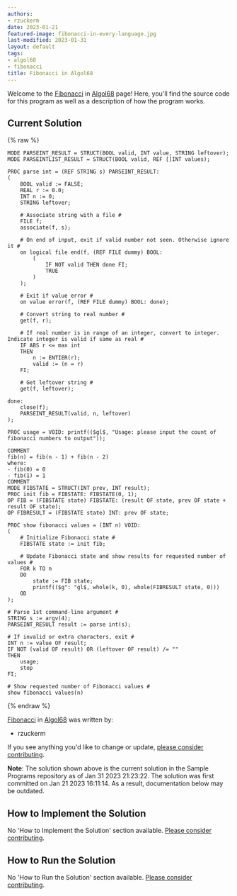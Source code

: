 ```yaml
---
authors:
- rzuckerm
date: 2023-01-21
featured-image: fibonacci-in-every-language.jpg
last-modified: 2023-01-31
layout: default
tags:
- algol68
- fibonacci
title: Fibonacci in Algol68
---
```


Welcome to the [Fibonacci](https://sampleprograms.io/projects/fibonacci) in [Algol68](https://sampleprograms.io/languages/algol68) page! Here, you'll find the source code for this program as well as a description of how the program works.

## Current Solution

{% raw %}

```algol68
MODE PARSEINT_RESULT = STRUCT(BOOL valid, INT value, STRING leftover);
MODE PARSEINTLIST_RESULT = STRUCT(BOOL valid, REF []INT values);

PROC parse int = (REF STRING s) PARSEINT_RESULT:
(
    BOOL valid := FALSE;
    REAL r := 0.0;
    INT n := 0;
    STRING leftover;

    # Associate string with a file #
    FILE f;
    associate(f, s);

    # On end of input, exit if valid number not seen. Otherwise ignore it #
    on logical file end(f, (REF FILE dummy) BOOL:
        (
            IF NOT valid THEN done FI;
            TRUE
        )
    );

    # Exit if value error #
    on value error(f, (REF FILE dummy) BOOL: done);

    # Convert string to real number #
    get(f, r);

    # If real number is in range of an integer, convert to integer. Indicate integer is valid if same as real #
    IF ABS r <= max int
    THEN
        n := ENTIER(r);
        valid := (n = r)
    FI;

    # Get leftover string #
    get(f, leftover);

done:
    close(f);
    PARSEINT_RESULT(valid, n, leftover)
);

PROC usage = VOID: printf(($gl$, "Usage: please input the count of fibonacci numbers to output"));

COMMENT
fib(n) = fib(n - 1) + fib(n - 2)
where:
- fib(0) = 0
- fib(1) = 1
COMMENT
MODE FIBSTATE = STRUCT(INT prev, INT result);
PROC init fib = FIBSTATE: FIBSTATE(0, 1);
OP FIB = (FIBSTATE state) FIBSTATE: (result OF state, prev OF state + result OF state);
OP FIBRESULT = (FIBSTATE state) INT: prev OF state;

PROC show fibonacci values = (INT n) VOID:
(
    # Initialize Fibonacci state #
    FIBSTATE state := init fib;

    # Update Fibonacci state and show results for requested number of values #
    FOR k TO n
    DO
        state := FIB state;
        printf(($g": "gl$, whole(k, 0), whole(FIBRESULT state, 0)))
    OD
);

# Parse 1st command-line argument #
STRING s := argv(4);
PARSEINT_RESULT result := parse int(s);

# If invalid or extra characters, exit #
INT n := value OF result;
IF NOT (valid OF result) OR (leftover OF result) /= ""
THEN
    usage;
    stop
FI;

# Show requested number of Fibonacci values #
show fibonacci values(n)
```

{% endraw %}

[Fibonacci](https://sampleprograms.io/projects/fibonacci) in [Algol68](https://sampleprograms.io/languages/algol68) was written by:

- rzuckerm

If you see anything you'd like to change or update, [please consider contributing](https://github.com/TheRenegadeCoder/sample-programs).

**Note**: The solution shown above is the current solution in the Sample Programs repository as of Jan 31 2023 21:23:22. The solution was first committed on Jan 21 2023 16:11:14. As a result, documentation below may be outdated.

## How to Implement the Solution

No 'How to Implement the Solution' section available. [Please consider contributing](https://github.com/TheRenegadeCoder/sample-programs-website).

## How to Run the Solution

No 'How to Run the Solution' section available. [Please consider contributing](https://github.com/TheRenegadeCoder/sample-programs-website).
